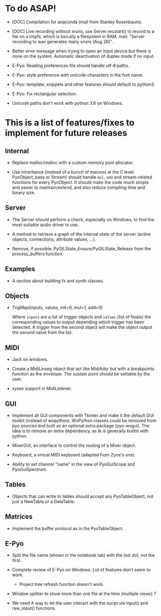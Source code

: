 To do ASAP!
===========

- [DOC] Compilation for anaconda (mail from Stanley Rosenbaum).

- [DOC] Live recording without xruns, use Server.recstart() to record to a
  file on a tmpfs, which is bsically a filesystem in RAM.
  mail: "Server recording to wav generates many xruns (Aug 26)".

- Better error message when trying to open an input device but there is
  none on the system. Automatic deactivation of duplex mode if no input.

- E-Pyo: Reading preferences file should handle utf-8 paths.

- E-Pyo: style preference with unicode characters in the font name.

- E-Pyo: template, snippets and other features should default to python3.

- E-Pyo: Fix rectangular selection.

- Unicode paths don't work with python 3.6 on Windows.

This is a list of features/fixes to implement for future releases
=================================================================

Internal
--------

- Replace malloc/realloc with a custom memory pool allocator.

- Use inheritance (instead of a bunch of macros) at the C level. 
  PyoObject_base or Stream) should handle `mul`, `add` and 
  stream-related functions for every PyoObject. It should make the 
  code much simple and easier to maintain/extend, and also reduce 
  compiling time and binary size.


Server
------

- The Server should perform a check, especially on Windows, to find the
  most suitable audio driver to use.

- A method to retrieve a graph of the internal state of the server 
  (active objects, connections, attribute values, ...).

- Remove, if possible, PyGILState_Ensure/PyGILState_Release from 
  the process_buffers function.

Examples
--------

- A section about building fx and synth classes.


Objects
-------

- TrigMap(inputs, values, init=0, mul=1, add=0)

  Where `inputs` are a list of trigger objects and `values` (list of floats) 
  the corresponding values to output depending which trigger has been detected.
  A trigger from the second object will make the object output the second value
  from the list.

MIDI
----

- Jack on windows.

- Create a MidiLinseg object that act like MidiAdsr but with a breakpoints
  function as the envelope. The sustain point should be settable by the user.

- sysex support in MidiListener.


GUI
---

- Implement all GUI components with Tkinter and make it the default GUI
  toolkit (instead of wxpython). WxPython classes could be removed from
  pyo sources and built as an optional extra package (pyo-wxgui). The idea
  is to remove an extra dependency, as tk is generally builtin with python.

- MixerGUI, an interface to control the routing of a Mixer object.

- Keyboard, a virtual MIDI keyboard (adapted from Zyne's one).

- Ability to set channel "name" in the view of PyoGuiScope and PyoGuiSpectrum.

Tables
------

- Objects that can write to tables should accept any PyoTableObject,
  not just a NewTable or a DataTable.

Matrices
--------

- Implement the buffer protocol as in the PyoTableObject.

E-Pyo
-----

- Split the file name (shown in the notebook tab) with the last dot, not the first.

- Complete review of E-Pyo on Windows. Lot of features don't seem to work.

    - Project tree refresh function doesn't work.

- Window splitter to show more than one file at the time (multiple 
  views) ?

- We need A way to let the user interact with the script via input() 
  and raw_input() functions.
